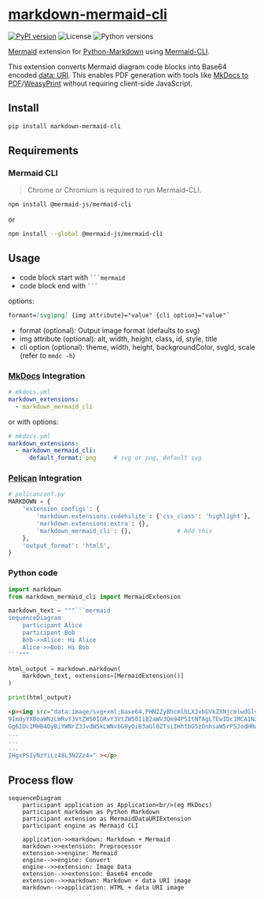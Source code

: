 # [markdown-mermaid-cli](https://hkato.github.io/markdown-mermaid-cli/)

[![PyPI version](https://img.shields.io/pypi/v/markdown-mermaid-cli)](https://pypi.org/project/markdown-mermaid-cli/)
![License](https://img.shields.io/pypi/l/markdown-mermaid-cli)
![Python versions](https://img.shields.io/pypi/pyversions/markdown-mermaid-cli)

[Mermaid][mermaid] extension for [Python-Markdown][python-markdown] using [Mermaid-CLI][mermaid-cli].

This extension converts Mermaid diagram code blocks into Base64 encoded [data: URI][data-uri].
This enables PDF generation with tools like [MkDocs to PDF][mkdocs-to-pdf]/[WeasyPrint][wasyprint]
without requiring client-side JavaScript.

## Install

```sh
pip install markdown-mermaid-cli
```

## Requirements

### Mermaid CLI

> Chrome or Chromium is required to run Mermaid-CLI.

```sh
npm install @mermaid-js/mermaid-cli
```

or

```sh
npm install --global @mermaid-js/mermaid-cli
```

## Usage

- code block start with <code>```mermaid</code>
- code block end with <code>```</code>

options:

```markdown
formant=[svg|png] {img attribute}="value" {cli option}="value"`
```

- format (optional): Output image format (defaults to svg)
- img attribute (optional): alt, width, height, class, id, style, title
- cli option (optional): theme, width, height, backgroundColor, svgId, scale (refer to `mmdc -h`)

### [MkDocs][mkdocs] Integration

```yaml
# mkdocs.yml
markdown_extensions:
  - markdown_mermaid_cli
```

or with options:

```yaml
# mkdocs.yml
markdown_extensions:
  - markdown_mermaid_cli:
      default_format: png     # svg or png, default svg
```

### [Pelican][pelican] Integration

```py
# pelicanconf.py
MARKDOWN = {
    'extension_configs': {
        'markdown.extensions.codehilite': {'css_class': 'highlight'},
        'markdown.extensions.extra': {},
        'markdown_mermaid_cli': {},             # Add this
    },
    'output_format': 'html5',
}
```

### Python code

````python
import markdown
from markdown_mermaid_cli import MermaidExtension

markdown_text = """```mermaid
sequenceDiagram
    participant Alice
    participant Bob
    Bob->>Alice: Hi Alice
    Alice->>Bob: Hi Bob
```"""

html_output = markdown.markdown(
    markdown_text, extensions=[MermaidExtension()]
)

print(html_output)
````

```html
<p><img src="data:image/svg+xml;base64,PHN2ZyBhcmlhLXJvbGVkZXNjcmlwdGlvbj0ic2VxdWVuY2UiIHJvbGU
9ImdyYXBoaWNzLWRvY3VtZW50IGRvY3VtZW50IiB2aWV3Qm94PSItNTAgLTEwIDc1MCA1NzQiIHN0eWxlPSJtYXgtd2lkd
Gg6IDc1MHB4OyBiYWNrZ3JvdW5kLWNvbG9yOiB3aGl0ZTsiIHhtbG5zOnhsaW5rPSJodHRwOi8vd3d3LnczLm9yZy8xOTk
...
...
...
IHgxPSIyNzYiLz48L3N2Zz4=" ></p>
```

## Process flow

```mermaid
sequenceDiagram
    participant application as Application<br/>(eg MkDocs)
    participant markdown as Python Markdown
    participant extension as MermaidDataURIExtension
    participant engine as Mermaid CLI

    application->>markdown: Markdown + Mermaid
    markdown->>extension: Preprocessor
    extension->>engine: Mermaid
    engine-->>engine: Convert
    engine-->>extension: Image Data
    extension-->>extension: Base64 encode
    extension-->>markdown: Markdown + data URI image
    markdown-->>application: HTML + data URI image
```

[mermaid]: https://mermaid.js.org/
[python-markdown]: https://python-markdown.github.io/
[mermaid-cli]: https://github.com/mermaid-js/mermaid-cli
[data-uri]: https://developer.mozilla.org/en-US/docs/Web/URI/Reference/Schemes/data
[mkdocs-to-pdf]: https://mkdocs-to-pdf.readthedocs.io/
[wasyprint]: https://weasyprint.org/
[mkdocs]: https://www.mkdocs.org/
[pelican]: https://getpelican.com/
